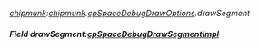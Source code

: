 _[chipmunk](../../modules/chipmunk/chipmunk-module.md):[chipmunk](../../modules/chipmunk/chipmunk-module.md).[cpSpaceDebugDrawOptions](../../modules/chipmunk/chipmunk-cpspacedebugdrawoptions.md).drawSegment_
##### Field drawSegment:[cpSpaceDebugDrawSegmentImpl](../../modules/chipmunk/chipmunk-cpspacedebugdrawsegmentimpl.md)
